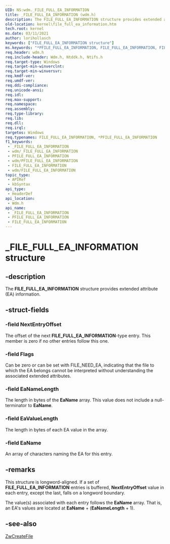 ```yaml
---
UID: NS:wdm._FILE_FULL_EA_INFORMATION
title: _FILE_FULL_EA_INFORMATION (wdm.h)
description: The FILE_FULL_EA_INFORMATION structure provides extended attribute (EA) information.
old-location: kernel\file_full_ea_information.htm
tech.root: kernel
ms.date: 03/11/2021
author: lorihollasch
keywords: ["FILE_FULL_EA_INFORMATION structure"]
ms.keywords: "*PFILE_FULL_EA_INFORMATION, FILE_FULL_EA_INFORMATION, FILE_FULL_EA_INFORMATION structure [Kernel-Mode Driver Architecture], PFILE_FULL_EA_INFORMATION, PFILE_FULL_EA_INFORMATION structure pointer [Kernel-Mode Driver Architecture], _FILE_FULL_EA_INFORMATION, kernel.file_full_ea_information, kstruct_b_3640566d-def9-44eb-a205-a6361d46e246.xml, wdm/FILE_FULL_EA_INFORMATION, wdm/PFILE_FULL_EA_INFORMATION"
req.header: wdm.h
req.include-header: Wdm.h, Ntddk.h, Ntifs.h
req.target-type: Windows
req.target-min-winverclnt: 
req.target-min-winversvr: 
req.kmdf-ver: 
req.umdf-ver: 
req.ddi-compliance: 
req.unicode-ansi: 
req.idl: 
req.max-support: 
req.namespace: 
req.assembly: 
req.type-library: 
req.lib: 
req.dll: 
req.irql: 
targetos: Windows
req.typenames: FILE_FULL_EA_INFORMATION, *PFILE_FULL_EA_INFORMATION
f1_keywords:
 - _FILE_FULL_EA_INFORMATION
 - wdm/_FILE_FULL_EA_INFORMATION
 - PFILE_FULL_EA_INFORMATION
 - wdm/PFILE_FULL_EA_INFORMATION
 - FILE_FULL_EA_INFORMATION
 - wdm/FILE_FULL_EA_INFORMATION
topic_type:
 - APIRef
 - kbSyntax
api_type:
 - HeaderDef
api_location:
 - Wdm.h
api_name:
 - _FILE_FULL_EA_INFORMATION
 - PFILE_FULL_EA_INFORMATION
 - FILE_FULL_EA_INFORMATION
---
```


# _FILE_FULL_EA_INFORMATION structure

## -description

The <b>FILE_FULL_EA_INFORMATION</b> structure provides extended attribute (EA) information.

## -struct-fields

### -field NextEntryOffset

The offset of the next <b>FILE_FULL_EA_INFORMATION</b>-type entry. This member is zero if no other entries follow this one.

### -field Flags

Can be zero or can be set with FILE_NEED_EA, indicating that the file to which the EA belongs cannot be interpreted without understanding the associated extended attributes.

### -field EaNameLength

The length in bytes of the <b>EaName</b> array. This value does not include a null-terminator to <b>EaName</b>.

### -field EaValueLength

The length in bytes of each EA value in the array.

### -field EaName

An array of characters naming the EA for this entry.

## -remarks

This structure is longword-aligned. If a set of <b>FILE_FULL_EA_INFORMATION</b> entries is buffered, <b>NextEntryOffset</b> value in each entry, except the last, falls on a longword boundary. 

The value(s) associated with each entry follows the <b>EaName</b> array. That is, an EA's values are located at <b>EaName</b> + (<b>EaNameLength</b> + 1).

## -see-also

<a href="/windows-hardware/drivers/ddi/ntifs/nf-ntifs-ntcreatefile">ZwCreateFile</a>

